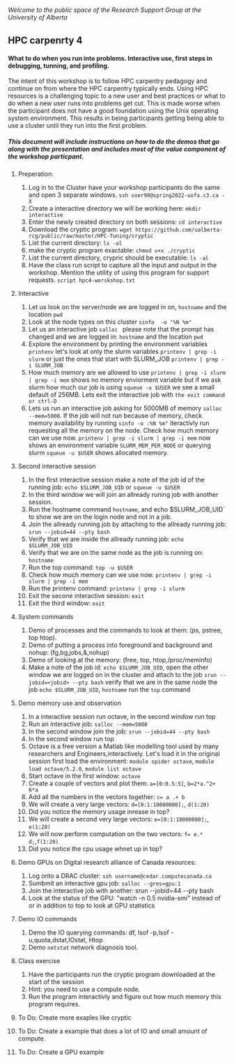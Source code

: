 ###### Welcome to the public space of the Research Support Group at the University of Alberta

## HPC carpenrty 4
#### What to do when you run into problems. Interactive use, first steps in debugging, tunning, and profiling.

The intent of this workshop is to follow HPC carpentry pedagogy and continue on from where the HPC carpentry typically ends.
Using HPC resources is a challenging topic to a new user and best practices or what to do when a new user runs into problems get cut. This is made worse when the participant does not have a good foundation using the Unix operating system environment.  This results in being participants getting being able to use a cluster until they run into the first problem. 



##### This document will include instructions on how to do the demos that go along with the presentation and includes most of the value component of the workshop particpant. 

1. Preperation:
     1. Log in to the Cluster have your workshop participants do the same and open 3 separate windows.
        `ssh user98@spring2022-uofa.c3.ca -X`
     1. Create a interactive directory we will be working here: `mkdir interactive`
     1. Enter the newly created directory on both sessions:  `cd interactive`
     1. Download the cryptic program: `wget https://github.com/ualberta-rcg/public/raw/master/HPC-Tuning/cryptic`
     1. List the current directory: `ls -al`
     1. make the cryptic program exactable: `chmod u+x ./cryptic`
     1.  List the current directory, crypric should be executable: `ls -al`
     1. Have the class run script to capture all the input and output in the workshop. Mention the utility of using this program for support requests. 
`script hpc4-worskshop.txt`

1. Interactive 
    1. Let us look on the server/node we are logged in on, `hostname` and the location `pwd` 
    1. Look at the node types on this cluster  `sinfo  -o "%N %m"`
    1. Let us an interactive job `salloc `  please note that the prompt has changed and we are  logged in: `hostname` and the location `pwd` 
    1. Explore the environment by printing the environment variables `printenv` let's look at only the slurm variables `printenv | grep -i slurm` or just the ones that start with SLURM_JOB `printenv | grep -i SLURM_JOB`
    1. How much memory are we allowed to use `printenv | grep -i slurm | grep -i mem` shows no memory enviorment variable but if we ask slurm how much our job is using `squeue -u $USER` we see a small default of 256MB. Lets exit the interactive job with `the exit command or ctrl-D `
    1. Lets us run an interactive job asking for 5000MB of memory `salloc --mem=5000`. If the job will not run because of memory, check memory availability by running `sinfo -o :%N %m"` iteractivly run requesting all the memory on the node. Check how much memory can we use now. `printenv | grep -i slurm | grep -i mem` now shows an environment variable `SLURM_MEM_PER_NODE` or querying slurm `squeue -u $USER` shows allocated memory.
1. Second interactive session     
    1. In the first interactive session make a note of the job id of the running job:  `echo $SLURM_JOB_UID` or `squeue -u $USER`
    1. In the third window we will join an allready runing job with another session.
      1. Run the hostname command `hostname`, and echo $SLURM_JOB_UID` to show we are on the login node and not in a job. 
      1. Join the allready running job by attaching to the allready running job: `srun --jobid=44 --pty bash`
      1. Verify that we are inside the allready running job:  `echo $SLURM_JOB_UID`
      1. Verify that we are on the same node as the job is running on: `hostname`
      1. Run the top command: `top -u $USER`
      1. Check how much memory can we use now. `printenv | grep -i slurm | grep -i mem`
      1. Run the printenv command: `printenv | grep -i slurm ` 
      1. Exit the secone interactive session: `exit`
      1. Exit the third window: `exit` 
   
1. System commands
    1. Demo of processes and the commands to look at them: (ps, pstree, top htop).
    1. Demo of putting a process into foreground and background and nohup: (fg,bg,jobs,&,nohup) 
    1. Demo of looking at the memory: (free, top, htop,/proc/meminfo) 
    1. Make a note of the job id:  `echo $SLURM_JOB_UID`, open the other window we are logged on in the cluster and attach to the job `srun --jobid=<jobid> --pty bash` verify that we are in the same node the job `echo $SLURM_JOB_UID`, `hostname` run the `top` command

1. Demo memory use and observation
   1. In a interactive session run octave, in the second window run top
     1. Run an interactive job: `salloc --mem=5000`
     1. In the second window join the job: `srun --jobid=44 --pty bash`
     1. In the second window run top 
     1. Octave is a free version a Matlab like modelling tool used by many researchers and Engineers,interactively.  Let's load it in the original session first load the environment: `module spider octave`, `module load octave/5.2.0`, `module list octave`
     1. Start octave in the first window: `octave` 
     1. Create a couple of vectors and plot them: `a=[0:0.5:5]`, `b=2*a.^2+ 6*a`
     1. Add all the numbers in the vectors together: `c= a .+ b`  
     1. We will create a very large vectors: `d=[0:1:10000000];`, `d(1:20)`
     1. Did you notice the memory usage inrease in top?
     1. We will create a second very large vectors: `e=[0:1:10000000];`, `e(1:20)`
     1. We will now perform computation on the two vectors:  `f= e.* d;`,`f(1:20)` 
     1. Did you notice the cpu usage whnet up in top?
   

1. Demo GPUs on Digital research alliance of Canada resources:
     1. Log onto a DRAC cluster: `ssh username@cedar.computecanada.ca`
     1. Sumbmit an interactive gpu job: `salloc --gres=gpu:1`
     1. Join the interactive job with another: srun --jobid=44 --pty bash
     1. Look at the status of the GPU: "watch -n 0.5 nvidia-smi" instead of or in addition to top to look at GPU statistics

1. Demo IO commands
     1. Demo the IO querying commands: df, lsof -p,lsof -u,quota,dstat,IOstat, Htop
     1. Demo `netstat` network diagnosis tool. 

1. Class exercise  
     1. Have the participants run the cryptic program downloaded at the start of the session 
     2. Hint: you need to use a compute node.  
     3. Run the program interactivly and figure out how much memory this program requires. 

1. To Do: Create more exaples like cryptic  
1. To Do: Create a example that does a lot of IO and  small amount of compute. 
1. To Do: Create a GPU example
